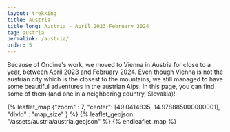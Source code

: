 ```yaml
---
layout: trekking
title: Austria
title_long: Austria - April 2023-February 2024
tag: austria
permalink: /austria/
order: 5
---
```


Because of Ondine's work, we moved to Vienna in Austria for close to a year, between April 2023 and February 2024. Even though Vienna is not the austrian city which is the closest to the mountains, we still managed to have some beautiful adventures in the austrian Alps. In this page, you can find some of them (and one in a neighboring country, Slovakia)!

{% leaflet_map {"zoom" : 7,
"center": [49.0414835, 14.978885000000001],
"divId" : "map_size" } %}
{% leaflet_geojson "/assets/austria/austria.geojson" %}
{% endleaflet_map %}
<br />
